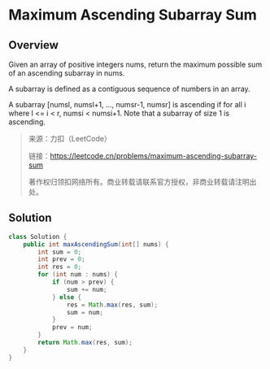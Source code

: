 # Maximum Ascending Subarray Sum

## Overview
Given an array of positive integers nums, return the maximum possible sum of an ascending subarray in nums.

A subarray is defined as a contiguous sequence of numbers in an array.

A subarray [numsl, numsl+1, ..., numsr-1, numsr] is ascending if for all i where l <= i < r, numsi < numsi+1. Note that a subarray of size 1 is ascending.

> 来源：力扣（LeetCode）
> 
> 链接：https://leetcode.cn/problems/maximum-ascending-subarray-sum
> 
> 著作权归领扣网络所有。商业转载请联系官方授权，非商业转载请注明出处。

## Solution
```java
class Solution {
    public int maxAscendingSum(int[] nums) {
        int sum = 0;
        int prev = 0;
        int res = 0;
        for (int num : nums) {
            if (num > prev) {
                sum += num;
            } else {
                res = Math.max(res, sum);
                sum = num;
            }
            prev = num;
        }
        return Math.max(res, sum);
    }
}
```